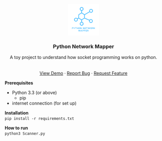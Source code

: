 <!-- PROJECT LOGO -->
<br />
<div align="center">
  <a href="https://github.com/CMMiraflor/Python-Port-Scanner">
    <img src="images/logo.png" alt="Logo" width="100" height="100">
  </a>

  <h3 align="center">Python Network Mapper</h3>

  <p align="center">
    A toy project to understand how socket programming works on python.
    <br />
    <br />
    <br />
    <a href="https://github.com/CMMiraflor/Python-Port-Scanner">View Demo</a>
    ·
    <a href="https://github.com/CMMiraflor/Python-Port-Scanner/issues">Report Bug</a>
    ·
    <a href="https://github.com/CMMiraflor/Python-Port-Scanner/issues">Request Feature</a>
  </p>
</div>

**Prerequisites**
- Python 3.3 (or above)
    - pip
- internet connection (for set up)

**Installation**
<br />
`pip install -r requirements.txt`

**How to run**
<br />
`python3 Scanner.py`
